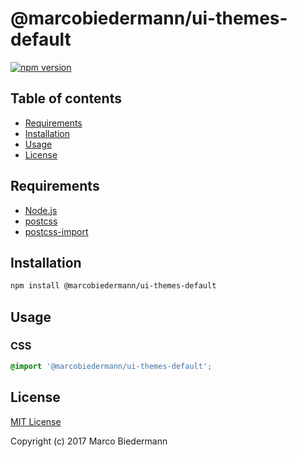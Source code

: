 # @marcobiedermann/ui-themes-default

[![npm version](https://badge.fury.io/js/%40marcobiedermann%2Fui-themes-default.svg)](https://badge.fury.io/js/%40marcobiedermann%2Fui-themes-default)

## Table of contents

* [Requirements](#requirements)
* [Installation](#installation)
* [Usage](#usage)
* [License](#license)

## Requirements

* [Node.js](https://nodejs.org)
* [postcss](https://github.com/postcss/postcss)
* [postcss-import](https://github.com/postcss/postcss-import)

## Installation

```sh
npm install @marcobiedermann/ui-themes-default
```

## Usage

### CSS

```css
@import '@marcobiedermann/ui-themes-default';
```

## License

[MIT License](../../LICENSE)

Copyright (c) 2017 Marco Biedermann
